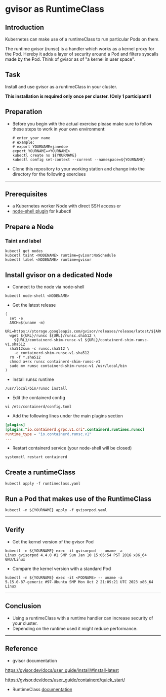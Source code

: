 # gvisor as RuntimeClass

## Introduction

Kubernetes can make use of a runtimeClass to run particular Pods on them.

The runtime gvisor (runsc) is a handler which works as a kernel proxy for the Pod.
Hereby it adds a layer of security around a Pod and filters syscalls made by the Pod.
Think of gvisor as of "a kernel in user space".

## Task

Install and use gvisor as a runtimeClass in your cluster.

**This installation is required only once per cluster. (Only 1 participant!)**

## Preparation

* Before you begin with the actual exercise please make sure to follow these steps to work in your own environment:

  ```shell
  # enter your name
  # example:
  # export YOURNAME=janedoe
  export YOURNAME=<YOURNAME>
  kubectl create ns ${YOURNAME}
  kubectl config set-context --current --namespace=${YOURNAME}
  ```

* Clone this repository to your working station and change into the directory for the following exercises

---

## Prerequisites

* a Kubernetes worker Node with direct SSH access or
* [node-shell plugin](https://github.com/kvaps/kubectl-node-shell) for kubectl

## Prepare a Node

### Taint and label

```shell
kubectl get nodes
kubcetl taint <NODENAME> runtime=gvisor:NoSchedule
kubectl label <NODENAME> runtime=gvisor
```

## Install gvisor on a dedicated Node

* Connect to the node via node-shell

```shell
kubectl node-shell <NODENAME>
```

* Get the latest release

```shell
(
  set -e
  ARCH=$(uname -m)
  URL=https://storage.googleapis.com/gvisor/releases/release/latest/${ARCH}
  wget ${URL}/runsc ${URL}/runsc.sha512 \
    ${URL}/containerd-shim-runsc-v1 ${URL}/containerd-shim-runsc-v1.sha512
  sha512sum -c runsc.sha512 \
    -c containerd-shim-runsc-v1.sha512
  rm -f *.sha512
  chmod a+rx runsc containerd-shim-runsc-v1
  sudo mv runsc containerd-shim-runsc-v1 /usr/local/bin
)
```

* Install runsc runtime

```shell
/usr/local/bin/runsc install
```

* Edit the containerd config

```shell
vi /etc/containerd/config.toml
```

* Add the following lines under the main plugins section

```toml
[plugins]
[plugins."io.containerd.grpc.v1.cri".containerd.runtimes.runsc]
runtime_type = "io.containerd.runsc.v1"
...
```

* Restart containerd service (your node-shell will be closed)

```shell
systemctl restart containerd
```

## Create a runtimeClass

```shell
kubectl apply -f runtimeclass.yaml
```

## Run a Pod that makes use of the RuntimeClass

```shell
kubectl -n ${YOURNAME} apply -f gvisorpod.yaml
```

---

## Verify

* Get the kernel version of the gvisor Pod

```shell
kubectl -n ${YOURNAME} exec -it gvisorpod -- uname -a
Linux gvisorpod 4.4.0 #1 SMP Sun Jan 10 15:06:54 PST 2016 x86_64 GNU/Linux
```

* Compare the kernel version with a standard Pod

```shell
kubectl -n ${YOURNAME} exec -it <PODNAME> -- uname -a 
5.15.0-87-generic #97-Ubuntu SMP Mon Oct 2 21:09:21 UTC 2023 x86_64 Linux
```

---

## Conclusion

* Using a runtimeClass with a runtime handler can increase security of your cluster.
* Depending on the runtime used it might reduce performance.

---

## Reference

* gvisor documentation

https://gvisor.dev/docs/user_guide/install/#install-latest

https://gvisor.dev/docs/user_guide/containerd/quick_start/

* RuntimeClass [documentation](https://kubernetes.io/docs/concepts/containers/runtime-class/)
